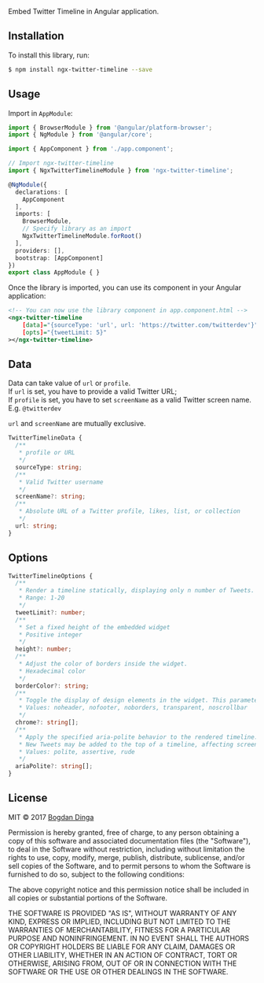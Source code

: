 Embed Twitter Timeline in Angular application.

## Installation

To install this library, run:

```bash
$ npm install ngx-twitter-timeline --save
```

## Usage

Import in `AppModule`:

```typescript
import { BrowserModule } from '@angular/platform-browser';
import { NgModule } from '@angular/core';

import { AppComponent } from './app.component';

// Import ngx-twitter-timeline
import { NgxTwitterTimelineModule } from 'ngx-twitter-timeline';

@NgModule({
  declarations: [
    AppComponent
  ],
  imports: [
    BrowserModule,
    // Specify library as an import
    NgxTwitterTimelineModule.forRoot()
  ],
  providers: [],
  bootstrap: [AppComponent]
})
export class AppModule { }
```

Once the library is imported, you can use its component in your Angular application:

```xml
<!-- You can now use the library component in app.component.html -->
<ngx-twitter-timeline 
	[data]="{sourceType: 'url', url: 'https://twitter.com/twitterdev'}"
	[opts]="{tweetLimit: 5}"
></ngx-twitter-timeline>
```

## Data
Data can take value of `url` or `profile`.  
If `url` is set, you have to provide a valid Twitter URL;  
If `profile` is set, you have to set `screenName` as a valid Twitter screen name. E.g. `@twitterdev`  
  
`url` and `screenName` are mutually exclusive.  

```typescript
TwitterTimelineData {
  /**
   * profile or URL
   */
  sourceType: string;
  /**
   * Valid Twitter username
   */
  screenName?: string;
  /**
   * Absolute URL of a Twitter profile, likes, list, or collection
   */
  url: string;
}
```

## Options
```typescript
TwitterTimelineOptions {
  /**
   * Render a timeline statically, displaying only n number of Tweets.
   * Range: 1-20
   */
  tweetLimit?: number;
  /**
   * Set a fixed height of the embedded widget
   * Positive integer
   */
  height?: number;
  /**
   * Adjust the color of borders inside the widget.
   * Hexadecimal color
   */
  borderColor?: string;
  /**
   * Toggle the display of design elements in the widget. This parameter is a space-separated list of values
   * Values: noheader, nofooter, noborders, transparent, noscrollbar
   */
  chrome?: string[];
  /**
   * Apply the specified aria-polite behavior to the rendered timeline.
   * New Tweets may be added to the top of a timeline, affecting screen readers
   * Values: polite, assertive, rude
   */
  ariaPolite?: string[];
}
```


## License

MIT © 2017 [Bogdan Dinga](mailto:bogdan.dinga@gmail.com)

Permission is hereby granted, free of charge, to any person obtaining a copy of this software and associated documentation files (the "Software"), to deal in the Software without restriction, including without limitation the rights to use, copy, modify, merge, publish, distribute, sublicense, and/or sell copies of the Software, and to permit persons to whom the Software is furnished to do so, subject to the following conditions:

The above copyright notice and this permission notice shall be included in all copies or substantial portions of the Software.

THE SOFTWARE IS PROVIDED "AS IS", WITHOUT WARRANTY OF ANY KIND, EXPRESS OR IMPLIED, INCLUDING BUT NOT LIMITED TO THE WARRANTIES OF MERCHANTABILITY, FITNESS FOR A PARTICULAR PURPOSE AND NONINFRINGEMENT. IN NO EVENT SHALL THE AUTHORS OR COPYRIGHT HOLDERS BE LIABLE FOR ANY CLAIM, DAMAGES OR OTHER LIABILITY, WHETHER IN AN ACTION OF CONTRACT, TORT OR OTHERWISE, ARISING FROM, OUT OF OR IN CONNECTION WITH THE SOFTWARE OR THE USE OR OTHER DEALINGS IN THE SOFTWARE.
